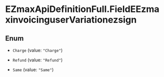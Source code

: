 # EZmaxApiDefinitionFull.FieldEEzmaxinvoicinguserVariationezsign

## Enum


* `Charge` (value: `"Charge"`)

* `Refund` (value: `"Refund"`)

* `Same` (value: `"Same"`)



